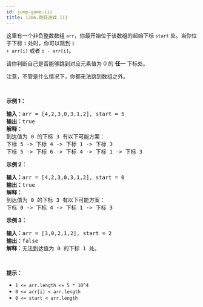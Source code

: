 ```yaml
---
id: jump-game-iii
title: 1306.跳跃游戏 III
---
```

这里有一个非负整数数组 <code>arr</code>，你最开始位于该数组的起始下标 <code>start</code> 处。当你位于下标 <code>i</code> 处时，你可以跳到 <code>i + arr[i]</code> 或者 <code>i - arr[i]</code>。

请你判断自己是否能够跳到对应元素值为 0 的 **任一** 下标处。

注意，不管是什么情况下，你都无法跳到数组之外。

 

**示例 1：**


<pre><strong>输入：</strong>arr = [4,2,3,0,3,1,2], start = 5<br/><strong>输出：</strong>true<br/><strong>解释：</strong><br/>到达值为 0 的下标 3 有以下可能方案： <br/>下标 5 -&gt; 下标 4 -&gt; 下标 1 -&gt; 下标 3 <br/>下标 5 -&gt; 下标 6 -&gt; 下标 4 -&gt; 下标 1 -&gt; 下标 3 <br/></pre>

**示例 2：**


<pre><strong>输入：</strong>arr = [4,2,3,0,3,1,2], start = 0<br/><strong>输出：</strong>true <br/><strong>解释：<br/></strong>到达值为 0 的下标 3 有以下可能方案： <br/>下标 0 -&gt; 下标 4 -&gt; 下标 1 -&gt; 下标 3<br/></pre>

**示例 3：**


<pre><strong>输入：</strong>arr = [3,0,2,1,2], start = 2<br/><strong>输出：</strong>false<br/><strong>解释：</strong>无法到达值为 0 的下标 1 处。 <br/></pre>

 

**提示：**


- <code>1 &lt;= arr.length &lt;= 5 * 10^4</code>
- <code>0 &lt;= arr[i] &lt; arr.length</code>
- <code>0 &lt;= start &lt; arr.length</code>
